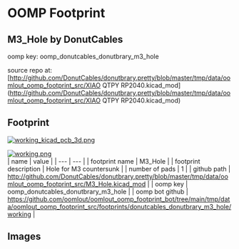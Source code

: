# OOMP Footprint  
## M3_Hole  by DonutCables  
  
oomp key: oomp_donutcables_donutbrary_m3_hole  
  
source repo at: [http://github.com/DonutCables/donutbrary.pretty/blob/master/tmp/data/oomlout_oomp_footprint_src/XIAO QTPY RP2040.kicad_mod](http://github.com/DonutCables/donutbrary.pretty/blob/master/tmp/data/oomlout_oomp_footprint_src/XIAO QTPY RP2040.kicad_mod)  
## Footprint  
  
[![working_kicad_pcb_3d.png](working_kicad_pcb_3d_600.png)](working_kicad_pcb_3d.png)  
  
[![working.png](working_600.png)](working.png)  
| name | value | 
| --- | --- | 
| footprint name | M3_Hole | 
| footprint description | Hole for M3 countersunk | 
| number of pads | 1 | 
| github path | http://github.com/DonutCables/donutbrary.pretty/blob/master/tmp/data/oomlout_oomp_footprint_src/M3_Hole.kicad_mod | 
| oomp key | oomp_donutcables_donutbrary_m3_hole | 
| oomp bot github | https://github.com/oomlout/oomlout_oomp_footprint_bot/tree/main/tmp/data/oomlout_oomp_footprint_src/footprints/donutcables_donutbrary_m3_hole/working | 
## Images  

